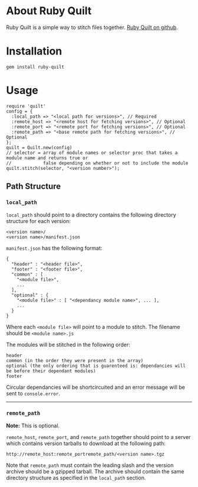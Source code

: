 # About Ruby Quilt #

Ruby Quilt is a simple way to stitch files together. [Ruby Quilt on github](https://github.com/ooyala/ruby-quilt).

# Installation #

    gem install ruby-quilt

# Usage #

    require 'quilt'
    config = {
      :local_path => "<local path for versions>", // Required
      :remote_host => "<remote host for fetching versions>", // Optional
      :remote_port => "<remote port for fetching versions>", // Optional
      :remote_path => "<base remote path for fetching versions>", // Optional
    };
    quilt = Quilt.new(config)
    // selector = array of module names or selector proc that takes a module name and returns true or
    //            false depending on whether or not to include the module
    quilt.stitch(selector, "<version number>");

## Path Structure ##

### `local_path` ###

`local_path` should point to a directory contains the following directory structure for each version:

    <version name>/
    <version name>/manifest.json

`manifest.json` has the following format:

    {
      "header" : "<header file>",
      "footer" : "<footer file>",
      "common" : [
        "<module file>",
        ...
      ],
      "optional" : {
        "<module file>" : [ "<dependancy module name>", ... ],
        ...
      }
    }

Where each `<module file>` will point to a module to stitch. The filename should be `<module name>.js`

The modules will be stitched in the following order:

    header
    common (in the order they were present in the array)
    optional (the only ordering that is guarenteed is: dependancies will be before their dependant modules)
    footer

Circular dependancies will be shortcircuited and an error message will be sent to `console.error`.

- - -

### `remote_path` ###

**Note:** This is optional.

`remote_host`, `remote_port`, and `remote_path` together should point to a server which contains version tarballs to download at the following path:

    http://remote_host:remote_portremote_path/<version name>.tgz

Note that `remote_path` must contain the leading slash and the version archive should be a gzipped tarball. The archive should contain the same directory structure as specified in the `local_path` section.
